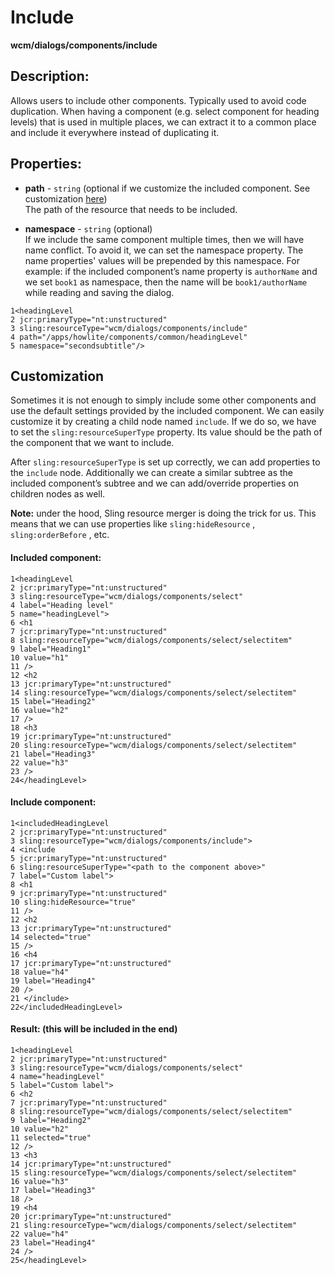# Include

**wcm/dialogs/components/include**

## Description:

Allows users to include other components. Typically used to avoid code duplication. When having a component (e.g. select component for heading levels) that is used in multiple places, we can extract it to a common place and include it everywhere instead of duplicating it.

## Properties:

-   **path** -  `string` (optional if we customize the included component. See customization [here](https://teamds.atlassian.net/wiki/spaces/WEBS/pages/253067265/Include#Customization "https://teamds.atlassian.net/wiki/spaces/WEBS/pages/253067265/Include#Customization"))  
    The path of the resource that needs to be included.
    
-   **namespace** - `string` (optional)  
    If we include the same component multiple times, then we will have name conflict. To avoid it, we can set the namespace property. The name properties' values will be prepended by this namespace. For example: if the included component’s name property is `authorName` and we set `book1` as namespace, then the name will be `book1/authorName` while reading and saving the dialog.
    

```
1<headingLevel 
2 jcr:primaryType="nt:unstructured" 
3 sling:resourceType="wcm/dialogs/components/include" 
4 path="/apps/howlite/components/common/headingLevel" 
5 namespace="secondsubtitle"/>
```

## Customization

Sometimes it is not enough to simply include some other components and use the default settings provided by the included component. We can easily customize it by creating a child node named `include`. If we do so, we have to set the `sling:resourceSuperType` property. Its value should be the path of the component that we want to include.

After `sling:resourceSuperType` is set up correctly, we can add properties to the `include` node. Additionally we can create a similar subtree as the included component’s subtree and we can add/override properties on children nodes as well.

**Note:** under the hood, Sling resource merger is doing the trick for us. This means that we can use properties like `sling:hideResource` , `sling:orderBefore` , etc.

#### Included component:

```
1<headingLevel 
2 jcr:primaryType="nt:unstructured" 
3 sling:resourceType="wcm/dialogs/components/select" 
4 label="Heading level" 
5 name="headingLevel"> 
6 <h1 
7 jcr:primaryType="nt:unstructured" 
8 sling:resourceType="wcm/dialogs/components/select/selectitem" 
9 label="Heading1" 
10 value="h1" 
11 /> 
12 <h2 
13 jcr:primaryType="nt:unstructured" 
14 sling:resourceType="wcm/dialogs/components/select/selectitem" 
15 label="Heading2" 
16 value="h2" 
17 /> 
18 <h3 
19 jcr:primaryType="nt:unstructured" 
20 sling:resourceType="wcm/dialogs/components/select/selectitem" 
21 label="Heading3" 
22 value="h3" 
23 /> 
24</headingLevel>
```

#### Include component:

```
1<includedHeadingLevel 
2 jcr:primaryType="nt:unstructured" 
3 sling:resourceType="wcm/dialogs/components/include"> 
4 <include 
5 jcr:primaryType="nt:unstructured" 
6 sling:resourceSuperType="<path to the component above>" 
7 label="Custom label"> 
8 <h1 
9 jcr:primaryType="nt:unstructured" 
10 sling:hideResource="true" 
11 /> 
12 <h2 
13 jcr:primaryType="nt:unstructured" 
14 selected="true" 
15 /> 
16 <h4 
17 jcr:primaryType="nt:unstructured" 
18 value="h4" 
19 label="Heading4" 
20 /> 
21 </include> 
22</includedHeadingLevel>
```

#### Result: (this will be included in the end)

```
1<headingLevel 
2 jcr:primaryType="nt:unstructured" 
3 sling:resourceType="wcm/dialogs/components/select" 
4 name="headingLevel" 
5 label="Custom label"> 
6 <h2 
7 jcr:primaryType="nt:unstructured" 
8 sling:resourceType="wcm/dialogs/components/select/selectitem" 
9 label="Heading2" 
10 value="h2" 
11 selected="true" 
12 /> 
13 <h3 
14 jcr:primaryType="nt:unstructured" 
15 sling:resourceType="wcm/dialogs/components/select/selectitem" 
16 value="h3" 
17 label="Heading3" 
18 /> 
19 <h4 
20 jcr:primaryType="nt:unstructured" 
21 sling:resourceType="wcm/dialogs/components/select/selectitem" 
22 value="h4" 
23 label="Heading4" 
24 /> 
25</headingLevel>
```